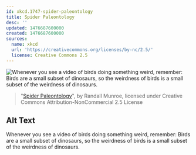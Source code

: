 ```yaml
---
id: xkcd.1747-spider-paleontology
title: Spider Paleontology
desc: ''
updated: 1476687600000
created: 1476687600000
sources:
  name: xkcd
  url: 'https://creativecommons.org/licenses/by-nc/2.5/'
  license: Creative Commons 2.5
---
```

![Whenever you see a video of birds doing something weird, remember: Birds are a small subset of dinosaurs, so the weirdness of birds is a small subset of the weirdness of dinosaurs.](https://imgs.xkcd.com/comics/spider_paleontology.png)
> "[Spider Paleontology](https://xkcd.com/1747/)", by Randall Munroe, licensed under Creative Commons Attribution-NonCommercial 2.5 License

## Alt Text
Whenever you see a video of birds doing something weird, remember: Birds are a small subset of dinosaurs, so the weirdness of birds is a small subset of the weirdness of dinosaurs.
